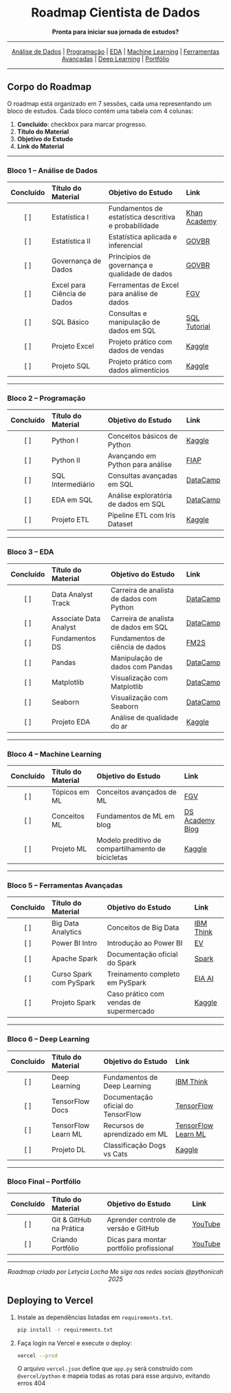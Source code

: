 <div align="center">

# Roadmap Cientista de Dados

**Pronta para iniciar sua jornada de estudos?**

<!-- Barra de progresso que salva o progresso do usuário com autenticação -->
<div id="progress-container">
  <!-- Placeholder para barra de progresso dinâmica -->
</div>

</div>

---

<div align="center">

<nav>
  <a href="#bloco-1-análise-de-dados">Análise de Dados</a> |
  <a href="#bloco-2-programação">Programação</a> |
  <a href="#bloco-3-eda">EDA</a> |
  <a href="#bloco-4-machine-learning">Machine Learning</a> |
  <a href="#bloco-5-ferramentas-avançadas">Ferramentas Avançadas</a> |
  <a href="#bloco-6-deep-learning">Deep Learning</a> |
  <a href="#bloco-final-portfólio">Portfólio</a>
</nav>

</div>

---

<!-- A tag <style> foi removida daqui. Os estilos agora estão em static/style.css -->

## Corpo do Roadmap

O roadmap está organizado em 7 sessões, cada uma representando um bloco de estudos. Cada bloco contém uma tabela com 4 colunas:

1. **Concluído**: checkbox para marcar progresso.  
2. **Título do Material**  
3. **Objetivo do Estudo**  
4. **Link do Material**

---

### Bloco 1 – Análise de Dados

| Concluído | Título do Material             | Objetivo do Estudo                                      | Link                                                                 |
|:---------:|:-------------------------------|:--------------------------------------------------------|:---------------------------------------------------------------------|
| [ ]       | Estatística I                  | Fundamentos de estatística descritiva e probabilidade   | [Khan Academy](https://pt.khanacademy.org/math/statistics-probability) |
| [ ]       | Estatística II                 | Estatística aplicada e inferencial                      | [GOVBR](https://www.escolavirtual.gov.br/curso/96)                   |
| [ ]       | Governança de Dados            | Princípios de governança e qualidade de dados           | [GOVBR](https://www.escolavirtual.gov.br/curso/270)                  |
| [ ]       | Excel para Ciência de Dados    | Ferramentas de Excel para análise de dados              | [FGV](https://educacao-executiva.fgv.br/cursos/online/curta-media-duracao-online/excel-para-ciencia-de-dados-basico) |
| [ ]       | SQL Básico                     | Consultas e manipulação de dados em SQL                 | [SQL Tutorial](https://www.sqltutorial.org/)                         |
| [ ]       | Projeto Excel                  | Projeto prático com dados de vendas                     | [Kaggle](https://www.kaggle.com/datasets/kyanyoga/sample-sales-data) |
| [ ]       | Projeto SQL                    | Projeto prático com dados alimentícios                  | [Kaggle](https://www.kaggle.com/datasets/openfoodfacts/world-food-facts) |

---

### Bloco 2 – Programação

| Concluído | Título do Material           | Objetivo do Estudo                                | Link                                                                 |
|:---------:|:-----------------------------|:--------------------------------------------------|:---------------------------------------------------------------------|
| [ ]       | Python I                     | Conceitos básicos de Python                       | [Kaggle](https://www.kaggle.com/learn/python)                       |
| [ ]       | Python II                    | Avançando em Python para análise                  | [FIAP](https://on.fiap.com.br/nano-courses/course/?id=3918)         |
| [ ]       | SQL Intermediário            | Consultas avançadas em SQL                        | [DataCamp](https://app.datacamp.com/learn/skill-tracks/sql-fundamentals) |
| [ ]       | EDA em SQL                   | Análise exploratória de dados em SQL              | [DataCamp](https://app.datacamp.com/learn/courses/exploratory-data-analysis-in-sql) |
| [ ]       | Projeto ETL                  | Pipeline ETL com Iris Dataset                     | [Kaggle](https://www.kaggle.com/datasets/uciml/iris)                |

---

### Bloco 3 – EDA

| Concluído | Título do Material                          | Objetivo do Estudo                                | Link                                                                 |
|:---------:|:----------------------------------------------|:--------------------------------------------------|:---------------------------------------------------------------------|
| [ ]       | Data Analyst Track                           | Carreira de analista de dados com Python          | [DataCamp](https://app.datacamp.com/learn/career-tracks/data-analyst-with-python) |
| [ ]       | Associate Data Analyst                       | Carreira de analista de dados em SQL              | [DataCamp](https://app.datacamp.com/learn/career-tracks/associate-data-analyst-in-sql) |
| [ ]       | Fundamentos DS                               | Fundamentos de ciência de dados                   | [FM2S](https://www.fm2s.com.br/cursos/fundamentos-da-ciencia-de-dados) |
| [ ]       | Pandas                                       | Manipulação de dados com Pandas                   | [DataCamp](https://app.datacamp.com/learn/courses/data-manipulation-with-pandas) |
| [ ]       | Matplotlib                                   | Visualização com Matplotlib                       | [DataCamp](https://app.datacamp.com/learn/courses/introduction-to-data-visualization-with-matplotlib) |
| [ ]       | Seaborn                                      | Visualização com Seaborn                          | [DataCamp](https://app.datacamp.com/learn/courses/introduction-to-data-visualization-with-seaborn) |
| [ ]       | Projeto EDA                                  | Análise de qualidade do ar                        | [Kaggle](https://www.kaggle.com/datasets/uciml/air-quality)         |

---

### Bloco 4 – Machine Learning

| Concluído | Título do Material           | Objetivo do Estudo                                | Link                                                                 |
|:---------:|:-----------------------------|:--------------------------------------------------|:---------------------------------------------------------------------|
| [ ]       | Tópicos em ML                | Conceitos avançados de ML                         | [FGV](https://educacao-executiva.fgv.br/cursos/online/curta-media-duracao-online/topicos-em-machine-learning) |
| [ ]       | Conceitos ML                 | Fundamentos de ML em blog                         | [DS Academy Blog](https://blog.dsacademy.com.br/conceitos-fundamentais-de-machine-learning-parte-1/) |
| [ ]       | Projeto ML                   | Modelo preditivo de compartilhamento de bicicletas | [Kaggle](https://www.kaggle.com/datasets/hmavrodiev/london-bike-sharing-dataset) |

---

### Bloco 5 – Ferramentas Avançadas

| Concluído | Título do Material           | Objetivo do Estudo                                | Link                                                                 |
|:---------:|:-----------------------------|:--------------------------------------------------|:---------------------------------------------------------------------|
| [ ]       | Big Data Analytics           | Conceitos de Big Data                             | [IBM Think](https://www.ibm.com/think/topics/big-data-analytics)     |
| [ ]       | Power BI Intro               | Introdução ao Power BI                            | [EV](https://www.ev.org.br/cursos/introducao-a-analise-de-dados-microsoft-power-bi) |
| [ ]       | Apache Spark                 | Documentação oficial do Spark                     | [Spark](https://spark.apache.org/)                                  |
| [ ]       | Curso Spark com PySpark      | Treinamento completo em PySpark                   | [EIA AI](https://www.eia.ai/formacao-spark-com-pyspark-o-curso-completo) |
| [ ]       | Projeto Spark                | Caso prático com vendas de supermercado           | [Kaggle](https://www.kaggle.com/datasets/ankurzing/supermarket-sales) |

---

### Bloco 6 – Deep Learning

| Concluído | Título do Material           | Objetivo do Estudo                                | Link                                                                 |
|:---------:|:-----------------------------|:--------------------------------------------------|:---------------------------------------------------------------------|
| [ ]       | Deep Learning                | Fundamentos de Deep Learning                      | [IBM Think](https://www.ibm.com/think/topics/deep-learning)         |
| [ ]       | TensorFlow Docs              | Documentação oficial do TensorFlow                | [TensorFlow](https://www.tensorflow.org/?hl=pt-br)                 |
| [ ]       | TensorFlow Learn ML          | Recursos de aprendizado em ML                     | [TensorFlow Learn ML](https://www.tensorflow.org/resources/learn-ml?hl=pt-br) |
| [ ]       | Projeto DL                   | Classificação Dogs vs Cats                        | [Kaggle](https://www.kaggle.com/c/dogs-vs-cats)                   |

---

### Bloco Final – Portfólio

| Concluído | Título do Material           | Objetivo do Estudo                                | Link                                                                 |
|:---------:|:-----------------------------|:--------------------------------------------------|:---------------------------------------------------------------------|
| [ ]       | Git & GitHub na Prática      | Aprender controle de versão e GitHub              | [YouTube](https://www.youtube.com/watch?v=DqTITcMq68k)             |
| [ ]       | Criando Portfólio            | Dicas para montar portfólio profissional          | [YouTube](https://www.youtube.com/watch?v=DrJ0WLzIJWo)            |

---

<div align="center">

*Roadmap criado por Letycia Locha*
*Me siga nas redes sociais @pythonicah*
*2025*

</div>

## Deploying to Vercel

1. Instale as dependências listadas em `requirements.txt`.
   ```bash
   pip install -r requirements.txt
   ```
2. Faça login na Vercel e execute o deploy:
   ```bash
   vercel --prod
   ```
   O arquivo `vercel.json` define que `app.py` será construído com `@vercel/python`
   e mapeia todas as rotas para esse arquivo, evitando erros 404
